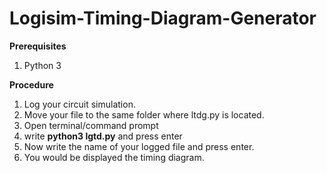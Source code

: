 # Logisim-Timing-Diagram-Generator

**Prerequisites**
1. Python 3

**Procedure**
1. Log your circuit simulation.
1. Move your file to the same folder where ltdg.py is located.
1. Open terminal/command prompt
1. write **python3 lgtd.py** and press enter
1. Now write the name of your logged file and press enter.
1. You would be displayed the timing diagram.
